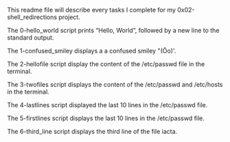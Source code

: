 This readme file will describe every tasks I complete for my 0x02-shell_redirections project.

The 0-hello_world script prints “Hello, World”, followed by a new line to the standard output.

The 1-confused_smiley displays a a confused smiley "(Ôo)'.

The 2-hellofile script display the content of the /etc/passwd file in the terminal. 

The 3-twofiles script displays the content of the /etc/passwd and /etc/hosts in the terminal.

The 4-lastlines script displayed the last 10 lines in the /etc/passwd file.

The 5-firstlines script displays the last 10 lines in the /etc/passwd file.

The 6-third_line script displays the third line of the file iacta.